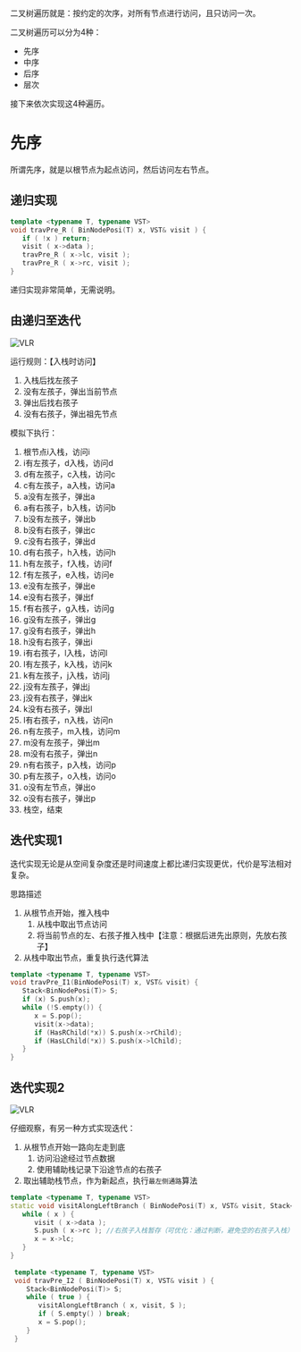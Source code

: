 二叉树遍历就是：按约定的次序，对所有节点进行访问，且只访问一次。

二叉树遍历可以分为4种：
- 先序
- 中序
- 后序
- 层次

接下来依次实现这4种遍历。

# 先序
所谓先序，就是以根节点为起点访问，然后访问左右节点。

## 递归实现
```c++
template <typename T, typename VST>
void travPre_R ( BinNodePosi(T) x, VST& visit ) { 
   if ( !x ) return; 
   visit ( x->data ); 
   travPre_R ( x->lc, visit ); 
   travPre_R ( x->rc, visit ); 
} 
```

递归实现非常简单，无需说明。

## 由递归至迭代

![VLR](https://pic.imgdb.cn/item/62258eda5baa1a80abeb0ab2.jpg)

运行规则：【入栈时访问】
1. 入栈后找左孩子
2. 没有左孩子，弹出当前节点
3. 弹出后找右孩子
4. 没有右孩子，弹出祖先节点

模拟下执行：
1. 根节点i入栈，访问i
2. i有左孩子，d入栈，访问d
3. d有左孩子，c入栈，访问c
4. c有左孩子，a入栈，访问a
5. a没有左孩子，弹出a
6. a有右孩子，b入栈，访问b
7. b没有左孩子，弹出b
8. b没有右孩子，弹出c
9. c没有右孩子，弹出d
10. d有右孩子，h入栈，访问h
11. h有左孩子，f入栈，访问f
12. f有左孩子，e入栈，访问e
13. e没有左孩子，弹出e
14. e没有右孩子，弹出f
15. f有右孩子，g入栈，访问g
16. g没有左孩子，弹出g
17. g没有右孩子，弹出h
18. h没有右孩子，弹出i
19. i有右孩子，l入栈，访问l
20. l有左孩子，k入栈，访问k
21. k有左孩子，j入栈，访问j
22. j没有左孩子，弹出j
23. j没有右孩子，弹出k
24. k没有右孩子，弹出l
25. l有右孩子，n入栈，访问n
26. n有左孩子，m入栈，访问m
27. m没有左孩子，弹出m
28. m没有右孩子，弹出n
29. n有右孩子，p入栈，访问p
30. p有左孩子，o入栈，访问o
31. o没有左节点，弹出o
32. o没有右孩子，弹出p
33. 栈空，结束

## 迭代实现1
迭代实现无论是从空间复杂度还是时间速度上都比递归实现更优，代价是写法相对复杂。

思路描述
1. 从根节点开始，推入栈中
   1. 从栈中取出节点访问
   2. 将当前节点的左、右孩子推入栈中【注意：根据后进先出原则，先放右孩子】
2. 从栈中取出节点，重复执行迭代算法
```c++
template <typename T, typename VST> 
void travPre_I1(BinNodePosi(T) x, VST& visit) { 
   Stack<BinNodePosi(T)> S; 
   if (x) S.push(x); 
   while (!S.empty()) {
      x = S.pop(); 
      visit(x->data); 
      if (HasRChild(*x)) S.push(x->rChild); 
      if (HasLChild(*x)) S.push(x->lChild); 
   } 
} 
```

## 迭代实现2

![VLR](https://pic.imgdb.cn/item/62258eda5baa1a80abeb0ab2.jpg)

仔细观察，有另一种方式实现迭代：
1. 从根节点开始一路向左走到底
   1. 访问沿途经过节点数据
   2. 使用辅助栈记录下沿途节点的右孩子
2. 取出辅助栈节点，作为新起点，执行`最左侧通路`算法

```c++
template <typename T, typename VST> 
static void visitAlongLeftBranch ( BinNodePosi(T) x, VST& visit, Stack<BinNodePosi(T)>& S ) { 
   while ( x ) { 
      visit ( x->data ); 
      S.push ( x->rc ); //右孩子入栈暂存（可优化：通过判断，避免空的右孩子入栈） 
      x = x->lc; 
   } 
} 
  
 template <typename T, typename VST> 
 void travPre_I2 ( BinNodePosi(T) x, VST& visit ) {  
    Stack<BinNodePosi(T)> S;
    while ( true ) { 
       visitAlongLeftBranch ( x, visit, S );
       if ( S.empty() ) break; 
       x = S.pop(); 
    } 
 } 
```

